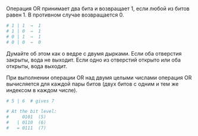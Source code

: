 Операция OR принимает два бита и возвращает 1, если любой из битов равен 1. 
В противном случае возвращается 0.

```python
# 1 | 1  →  1
# 1 | 0  →  1
# 0 | 1  →  1
# 0 | 0  →  0
```

Думайте об этом как о ведре с двумя дырками. Если оба отверстия закрыты, вода не выходит. 
Если одно из отверстий открыто или оба открыты, вода выходит.

При выполнении операции OR над двумя целыми числами операция OR вычисляется для каждой пары битов 
(двух битов с одним и тем же индексом в каждом числе).

```python
# 5 | 6  # gives 7

# At the bit level:
#     0101  (5)
#   | 0110  (6)
#   = 0111  (7)
```
